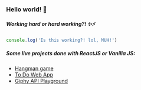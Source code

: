 ### Hello world! 👋
##### Working hard or hard working?! ✨⚡

```javascript
console.log('Is this working?! lol, MUH!')
```
##### Some live projects done with ReactJS or Vanilla JS:
- [Hangman game](https://criiis.github.io/hangman-cris/)
- [To Do Web App](https://criiis.github.io/ToDoWithReact/)
- [Giphy API Playground](https://criiis.github.io/giphy-project-wtc/)

<!--
**Criiis/Criiis** is a ✨ _special_ ✨ repository because its `README.md` (this file) appears on your GitHub profile.

Here are some ideas to get you started:

- 🔭 I’m currently working on ...
- 🌱 I’m currently learning ...
- 👯 I’m looking to collaborate on ...
- 🤔 I’m looking for help with ...
- 💬 Ask me about ...
- 📫 How to reach me: ...
- 😄 Pronouns: ...
- ⚡ Fun fact: ...
-->
